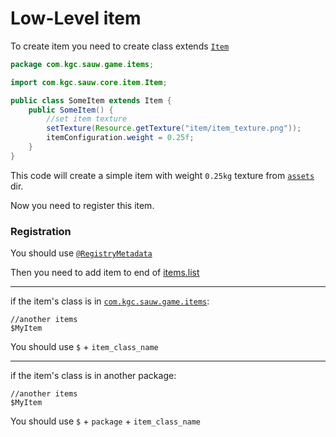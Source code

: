 # Low-Level item

To create item you need to create class extends [`Item`](../../core/src/com/kgc/sauw/core/item/Item.java)

```java
package com.kgc.sauw.game.items;

import com.kgc.sauw.core.item.Item;

public class SomeItem extends Item {
    public SomeItem() {
        //set item texture
        setTexture(Resource.getTexture("item/item_texture.png"));
        itemConfiguration.weight = 0.25f;
    }
}
```

This code will create a simple item with weight `0.25kg` texture from [`assets`](../../assets) dir.

Now you need to register this item.

### Registration

You should use [`@RegistryMetadata`](../utils/Registry.md)

Then you need to add item to end of [items.list](../../core/json/items/items.list)

___

if the item's class is in [`com.kgc.sauw.game.items`](../../core/src/com/kgc/sauw/game/items):

```
//another items
$MyItem
```

You should use `$` + `item_class_name`

___

if the item's class is in another package:

```
//another items
$MyItem
```

You should use `$` + `package` + `item_class_name`